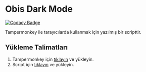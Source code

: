 # Obis Dark Mode

[![Codacy Badge](https://api.codacy.com/project/badge/Grade/008b1d8925bf43cca38a4da1e56a57fc)](https://app.codacy.com/manual/Acidooo/obis-dark-mode?utm_source=github.com&utm_medium=referral&utm_content=Acidooo/obis-dark-mode&utm_campaign=Badge_Grade_Dashboard)

Tampermonkey ile tarayıcılarda kullanmak için yazılmış bir scripttir.

## Yükleme Talimatları

 1. Tampermonkey için [tıklayın](https://chrome.google.com/webstore/detail/tampermonkey/dhdgffkkebhmkfjojejmpbldmpobfkfo) ve yükleyin.
 2. Script için [tıklayın](https://github.com/Acidooo/obis-dark-mode/raw/master/Obis-Sorter%26DarkMode.user.js) ve yükleyin.

